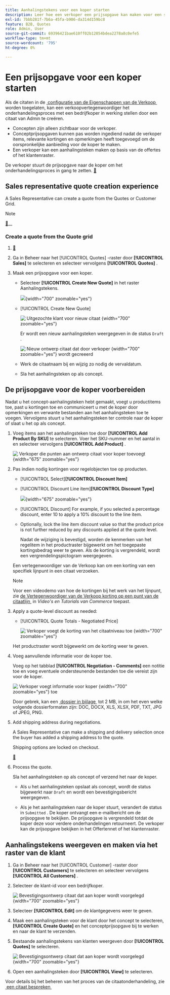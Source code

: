 ```yaml
---
title: Aanhalingstekens voor een koper starten
description: Leer hoe een verkoper een prijsopgave kan maken voor een specifieke koper om het onderhandelingsproces te starten. De verkoper kan alleen offertes verzenden voor klanten die zijn gekoppeld aan een bedrijfsaccount op de geselecteerde website.
exl-id: 7bbb281f-7b6a-45fa-b906-da314d159bc8
feature: B2B, Quotes
role: Admin, User
source-git-commit: 69396421bae610ff02b12054bdea2278a8c0efe5
workflow-type: tm+mt
source-wordcount: '795'
ht-degree: 0%

---
```


# Een prijsopgave voor een koper starten

Als de citaten in de [&#x200B; configuratie van de Eigenschappen van de Verkoop &#x200B;](configure-quotes.md) worden toegelaten, kan een verkoopvertegenwoordiger het onderhandelingsproces met een bedrijfkoper in werking stellen door een citaat van Admin te creëren.

- Concepten zijn alleen zichtbaar voor de verkoper.
- Conceptprijsopgaven kunnen pas worden ingediend nadat de verkoper items, relevante kortingen en opmerkingen heeft toegevoegd om de oorspronkelijke aanbieding voor de koper te maken.
- Een verkoper kan een aanhalingsteken maken op basis van de offertes of het klantenraster.

De verkoper stuurt de prijsopgave naar de koper om het onderhandelingsproces in gang te zetten. [&#128279;](quote-price-negotiation.md)

## Sales representative quote creation experience

A Sales Representative can create a quote from the Quotes or Customer Grid.

>[!NOTE]
>
>[&#128279;](https://experienceleague.adobe.com/docs/commerce-learn/tutorials/b2b/b2b-quote/sales-rep-initiates-quote.html?lang=nl-NL)__

### Create a quote from the Quote grid

1. [&#128279;](../systems/permissions.md)

1. Ga in Beheer naar het [!UICONTROL Quotes] -raster door **[!UICONTROL Sales]** te selecteren en selecteer vervolgens **[!UICONTROL Quotes]** .

1. Maak een prijsopgave voor een koper.

   - Selecteer **[!UICONTROL Create New Quote]** in het raster Aanhalingstekens.

     ![](./assets/quote-draft-from-admin.png){width="700" zoomable="yes"}

   - [!UICONTROL Create New Quote]

     ![&#x200B; Uitgezochte klant voor nieuw citaat &#x200B;](./assets/quote-draft-from-admin-select-buyer.png){width="700" zoomable="yes"}

     Er wordt een nieuw aanhalingsteken weergegeven in de status `Draft` .

     ![&#x200B; Nieuw ontwerp citaat dat door verkoper &#x200B;](./assets/quote-create-by-seller.png){width="700" zoomable="yes"} wordt gecreeerd

   - Werk de citaatnaam bij en wijzig zo nodig de vervaldatum.

   - Sla het aanhalingsteken op als concept.

## De prijsopgave voor de koper voorbereiden

Nadat u het concept-aanhalingsteken hebt gemaakt, voegt u productitems toe, past u kortingen toe en communiceert u met de koper door opmerkingen en verwante bestanden aan het aanhalingsteken toe te voegen. Vervolgens stuurt u het aanhalingsteken ter controle naar de koper of slaat u het op als concept.

1. Voeg items aan het aanhalingsteken toe door **[!UICONTROL Add Product By SKU]** te selecteren. Voer het SKU-nummer en het aantal in en selecteer vervolgens **[!UICONTROL Add Product]** .

   ![&#x200B; Verkoper die punten aan ontwerp citaat voor koper toevoegt &#x200B;](./assets/quote-draft-add-items.png){width="675" zoomable="yes"}

1. Pas indien nodig kortingen voor regelobjecten toe op producten.

   - [!UICONTROL Select]&#x200B;**[!UICONTROL Discount Item]**

   - [!UICONTROL Discount Line item]&#x200B;**[!UICONTROL Discount Type]**

     ![](./assets/quote-discount-line-item.png){width="675" zoomable="yes"}

   - [!UICONTROL Discount] For example, if you selected a percentage discount, enter 10 to apply a 10% discount to the line item.

   - Optionally, lock the line item discount value so that the product price is not further reduced by any discounts applied at the quote level.

     Nadat de wijziging is bevestigd, worden de kenmerken van het regelitem in het productraster bijgewerkt om het toegepaste kortingsbedrag weer te geven. Als de korting is vergrendeld, wordt een vergrendelingspictogram weergegeven.

   Een vertegenwoordiger van de Verkoop kan om een korting van een specifiek lijnpunt in een citaat verzoeken.

   >[!NOTE]
   >
   >Voor een videodemo van hoe de kortingen bij het werk van het lijnpunt, zie [&#x200B; de Vertegenwoordiger van de Verkoop korting op een punt van de citaatlijn &#x200B;](https://experienceleague.adobe.com/docs/commerce-learn/tutorials/b2b/b2b-quote/quote-line-item-discount.html?lang=nl-NL) in _Video&#39;s en Tutorials van Commerce_ toepast.

1. Apply a quote-level discount as needed:

   - [!UICONTROL Quote Totals - Negotiated Price]

     ![&#x200B; Verkoper voegt de korting van het citaatniveau toe &#x200B;](./assets/quote-draft-total-discount.png){width="700" zoomable="yes"}

   Het productraster wordt bijgewerkt om de korting weer te geven.

1. Voeg aanvullende informatie voor de koper toe.

   Voeg op het tabblad **[!UICONTROL Negotiation - Comments]** een notitie toe en voeg eventuele ondersteunende bestanden toe die vereist zijn voor de koper.

   ![&#x200B; Verkoper voegt informatie voor koper &#x200B;](./assets/quote-draft-add-info-for-buyer.png){width="700" zoomable="yes"} toe

   Door gebrek, kan een [&#x200B; dossier in bijlage &#x200B;](configure-quotes.md) tot 2 MB, in om het even welke volgende dossierformaten zijn: DOC, DOCX, XLS, XLSX, PDF, TXT, JPG of JPEG, PNG.

1. Add shipping address during negotiations.

   A Sales Representative can make a shipping and delivery selection once the buyer has added a shipping address to the quote.

   Shipping options are locked on checkout.

   [&#128279;](account-dashboard-my-quotes.md#adding-a-shipping-address)

1. Process the quote.

   Sla het aanhalingsteken op als concept of verzend het naar de koper.

   - Als u het aanhalingsteken opslaat als concept, wordt de status bijgewerkt naar `Draft` en wordt een bevestigingsbericht weergegeven.

   - Als je het aanhalingsteken naar de koper stuurt, verandert de status in `Submitted` . De koper ontvangt een e-mailbericht om de prijsopgave te bekijken. De prijsopgave is vergrendeld totdat de koper deze voor verdere onderhandelingen retourneert. De verkoper kan de prijsopgave bekijken in het Offertennet of het klantenraster.

## Aanhalingstekens weergeven en maken via het raster van de klant

1. Ga in Beheer naar het [!UICONTROL Customer] -raster door **[!UICONTROL Customers]** te selecteren en selecteer vervolgens **[!UICONTROL All Customers]** .

1. Selecteer de klant-id voor een bedrijfkoper.

   ![&#x200B; Bevestigingsontwerp citaat dat aan koper wordt voorgelegd &#x200B;](./assets/quote-view-customer-quotes.png){width="700" zoomable="yes"}

1. Selecteer **[!UICONTROL Edit]** om de klantgegevens weer te geven.

1. Maak een aanhalingsteken voor de klant door het concept te selecteren, **[!UICONTROL Create Quote]** en het conceptprijsopgave bij te werken en naar de klant te verzenden.

1. Bestaande aanhalingstekens van klanten weergeven door **[!UICONTROL Quotes]** te selecteren.

   ![&#x200B; Bevestigingsontwerp citaat dat aan koper wordt voorgelegd &#x200B;](./assets/quote-list-from-customer-information.png){width="700" zoomable="yes"}

1. Open een aanhalingsteken door **[!UICONTROL View]** te selecteren.

Voor details bij het beheren van het proces van de citaatonderhandeling, zie [&#x200B; een citaat bespreken &#x200B;](quote-price-negotiation.md)
